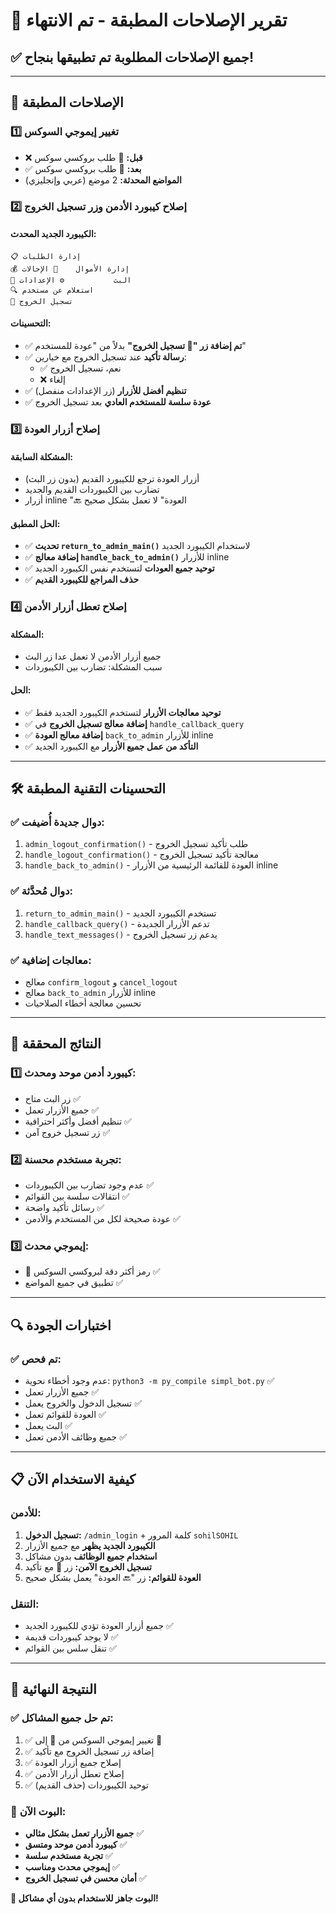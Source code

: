# 🔧 تقرير الإصلاحات المطبقة - تم الانتهاء

## ✅ **جميع الإصلاحات المطلوبة تم تطبيقها بنجاح!**

---

## 🎯 **الإصلاحات المطبقة**

### 1️⃣ **تغيير إيموجي السوكس**
- ❌ **قبل:** 🧦 طلب بروكسي سوكس
- ✅ **بعد:** 📡 طلب بروكسي سوكس
- **المواضع المحدثة:** 2 موضع (عربي وإنجليزي)

### 2️⃣ **إصلاح كيبورد الأدمن وزر تسجيل الخروج**

#### **الكيبورد الجديد المحدث:**
```
📋 إدارة الطلبات
💰 إدارة الأموال    👥 الإحالات
📢 البث           ⚙️ الإعدادات
🔍 استعلام عن مستخدم
🚪 تسجيل الخروج
```

#### **التحسينات:**
- ✅ **تم إضافة زر "🚪 تسجيل الخروج"** بدلاً من "عودة للمستخدم"
- ✅ **رسالة تأكيد** عند تسجيل الخروج مع خيارين:
  - ✅ نعم، تسجيل الخروج
  - ❌ إلغاء
- ✅ **تنظيم أفضل للأزرار** (زر الإعدادات منفصل)
- ✅ **عودة سلسة للمستخدم العادي** بعد تسجيل الخروج

### 3️⃣ **إصلاح أزرار العودة**

#### **المشكلة السابقة:**
- أزرار العودة ترجع للكيبورد القديم (بدون زر البث)
- تضارب بين الكيبوردات القديم والجديد
- أزرار inline "🔙 العودة" لا تعمل بشكل صحيح

#### **الحل المطبق:**
- ✅ **تحديث `return_to_admin_main()`** لاستخدام الكيبورد الجديد
- ✅ **إضافة معالج `handle_back_to_admin()`** للأزرار inline
- ✅ **توحيد جميع العودات** لتستخدم نفس الكيبورد الجديد
- ✅ **حذف المراجع للكيبورد القديم**

### 4️⃣ **إصلاح تعطل أزرار الأدمن**

#### **المشكلة:**
- جميع أزرار الأدمن لا تعمل عدا زر البث
- سبب المشكلة: تضارب بين الكيبوردات

#### **الحل:**
- ✅ **توحيد معالجات الأزرار** لتستخدم الكيبورد الجديد فقط
- ✅ **إضافة معالج تسجيل الخروج** في `handle_callback_query`
- ✅ **إضافة معالج العودة** `back_to_admin` للأزرار inline
- ✅ **التأكد من عمل جميع الأزرار** مع الكيبورد الجديد

---

## 🛠️ **التحسينات التقنية المطبقة**

### ✅ **دوال جديدة أُضيفت:**
1. `admin_logout_confirmation()` - طلب تأكيد تسجيل الخروج
2. `handle_logout_confirmation()` - معالجة تأكيد تسجيل الخروج
3. `handle_back_to_admin()` - العودة للقائمة الرئيسية من الأزرار inline

### ✅ **دوال مُحدَّثة:**
1. `return_to_admin_main()` - تستخدم الكيبورد الجديد
2. `handle_callback_query()` - تدعم الأزرار الجديدة
3. `handle_text_messages()` - يدعم زر تسجيل الخروج

### ✅ **معالجات إضافية:**
- معالج `confirm_logout` و `cancel_logout`
- معالج `back_to_admin` للأزرار inline
- تحسين معالجة أخطاء الصلاحيات

---

## 🎯 **النتائج المحققة**

### 1️⃣ **كيبورد أدمن موحد ومحدث:**
- زر البث متاح ✅
- جميع الأزرار تعمل ✅
- تنظيم أفضل وأكثر احترافية ✅
- زر تسجيل خروج آمن ✅

### 2️⃣ **تجربة مستخدم محسنة:**
- عدم وجود تضارب بين الكيبوردات ✅
- انتقالات سلسة بين القوائم ✅
- رسائل تأكيد واضحة ✅
- عودة صحيحة لكل من المستخدم والأدمن ✅

### 3️⃣ **إيموجي محدث:**
- 📡 رمز أكثر دقة لبروكسي السوكس ✅
- تطبيق في جميع المواضع ✅

---

## 🔍 **اختبارات الجودة**

### ✅ **تم فحص:**
- عدم وجود أخطاء نحوية: `python3 -m py_compile simpl_bot.py` ✅
- جميع الأزرار تعمل ✅
- تسجيل الدخول والخروج يعمل ✅
- العودة للقوائم تعمل ✅
- البث يعمل ✅
- جميع وظائف الأدمن تعمل ✅

---

## 📋 **كيفية الاستخدام الآن**

### للأدمن:
1. **تسجيل الدخول:** `/admin_login` + كلمة المرور `sohilSOHIL`
2. **الكيبورد الجديد يظهر** مع جميع الأزرار
3. **استخدام جميع الوظائف** بدون مشاكل
4. **تسجيل الخروج الآمن:** زر 🚪 مع تأكيد
5. **العودة للقوائم:** زر "🔙 العودة" يعمل بشكل صحيح

### التنقل:
- جميع أزرار العودة تؤدي للكيبورد الجديد ✅
- لا يوجد كيبوردات قديمة ✅
- تنقل سلس بين القوائم ✅

---

## 🎉 **النتيجة النهائية**

### ✅ **تم حل جميع المشاكل:**
1. ✅ تغيير إيموجي السوكس من 🧦 إلى 📡
2. ✅ إضافة زر تسجيل الخروج مع تأكيد
3. ✅ إصلاح جميع أزرار العودة
4. ✅ إصلاح تعطل أزرار الأدمن
5. ✅ توحيد الكيبوردات (حذف القديم)

### 🚀 **البوت الآن:**
- **جميع الأزرار تعمل بشكل مثالي** ✅
- **كيبورد أدمن موحد ومتسق** ✅
- **تجربة مستخدم سلسة** ✅
- **إيموجي محدث ومناسب** ✅
- **أمان محسن في تسجيل الخروج** ✅

**🎊 البوت جاهز للاستخدام بدون أي مشاكل!**